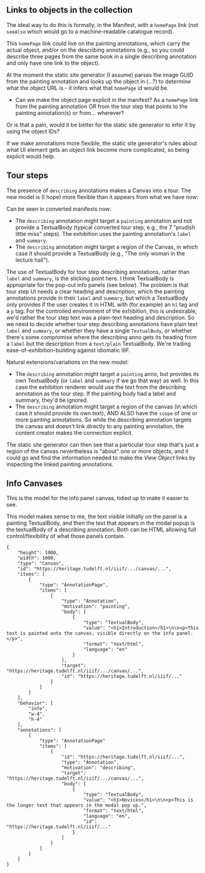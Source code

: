 
## Links to objects in the collection

The ideal way to do this is formally, in the Manifest, with a `homePage` link (not `seeAlso` which would go to a machine-readable catalogue record).

This `homePage` link could live on the painting annotations, which carry the actual object, and/or on the describing annotations (e.g., so you could describe three pages from the same book in a single describing annotation and only have one link to the object).

At the moment the static site generator (I assume) parses the image GUID from the painting annotation and looks up the object in (...?) to determine what the object URL is - it infers what that `homePage` id would be.

* Can we make the object page explicit in the manifest? As a `homePage` link from the painting annotation OR from the tour step that points to the painting annotation(s) or from... wherever?

Or is that a pain, would it be better for the static site generator to infer it by using the object IDs?

If we make annotations more flexible, the static site generator's rules about what UI element gets an object link become more complicated, so being explicit would help.

## Tour steps

The presence of `describing` annotations makes a Canvas into a tour. The new model is (I hope) more flexible than it appears from what we have now:

Can be seen in converted manifests now:

* The `describing` annotation might target a `painting` annotation and not provide a TextualBody (typical converted tour step, e.g., the 7 "prudish little miss" steps). The exhibition uses the painting annotation's `label` and `summary`.
* The `describing` annotation might target a region of the Canvas, in which case it should provide a TextualBody (e.g., "The only woman in the lecture hall").

The use of TextualBody for tour step describing annotations, rather than `label` and `summary`, is the sticking point here. I think TextualBody is appropriate for the pop-out info panels (see below). The problem is that tour step UI needs a clear heading and description, which the painting annotations provide in their `label` and `summary`, but which a TextualBody only provides if the user creates it in HTML with (for example) an `h1` tag and a `p` tag. For the controlled environment of the exhibition, this is undesirable, we'd rather the tour step text was a plain-text heading and description. So we need to decide whether tour step describing annotations have plain text `label` and `summary`, or whether they have a single `TextualBody`, or whether there's some compromise where the describing anno gets its heading from a `label` but the description from a `text/plain` TextualBody. We're trading ease-of-exhibition-building against idiomatic IIIF.

Natural extensions/variations on the new model:

* The `describing` annotation might target a `painting` anno, but provides its own TextualBody (or `label` and `summary` if we go that way) as well. In this case the exhibition renderer would use the text from the describing annotation as the tour step. If the painting body had a label and summary, they'd be ignored. 
* The `describing` annotation might target a region of the canvas (in which case it should provide its own text), AND ALSO have the `scope` of one or more painting annotations. So while the describing annotation targets the canvas and doesn't link directly to any painting annotation, the content creator makes the connection explicit.

The static site generator can then see that a particular tour step that's just a region of the canvas nevertheless is "about" one or more objects, and it could go and find the information needed to make the _View Object_ links by inspecting the linked painting annotations.

## Info Canvases

This is the model for the info panel canvas, tidied up to make it easier to see.

This model makes sense to me, the text visible initially on the panel is a painting TextualBody, and then the text that appears in the modal popup is the textualBody of a describing annotation. Both can be HTML allowing full control/flexibility of what those panels contain.

```
{
    "height": 1000,
    "width": 1000,
    "type": "Canvas",
    "id": "https://heritage.tudelft.nl/iiif/.../canvas/...",
    "items": [
        {
            "type": "AnnotationPage",
            "items": [
                {
                    "type": "Annotation",
                    "motivation": "painting",
                    "body": [
                        {
                            "type": "TextualBody",
                            "value": "<h1>Introduction</h1>\n\n<p>This text is painted onto the canvas, visible directly on the info panel.</p>",
                            "format": "text/html",
                            "language": "en"
                        }
                    ],
                    "target": "https://heritage.tudelft.nl/iiif/.../canvas/...",
                    "id": "https://heritage.tudelft.nl/iiif/..."
                }
            ]
        }
    ],
    "behavior": [
        "info",
        "w-4",
        "h-4"
    ],
    "annotations": [
        {
            "type": "AnnotationPage"
            "items": [
                {
                    "id": "https://heritage.tudelft.nl/iiif/...",
                    "type": "Annotation",
                    "motivation": "describing",
                    "target": "https://heritage.tudelft.nl/iiif/.../canvas/...",
                    "body": [
                        {
                            "type": "TextualBody",
                            "value": "<h1>Novices</h1>\n\n<p>This is the longer text that appears in the modal pop up.",
                            "format": "text/html",
                            "language": "en",
                            "id": "https://heritage.tudelft.nl/iiif/..."
                        }
                    ]
                }
            ]
        }
    ]
}
```